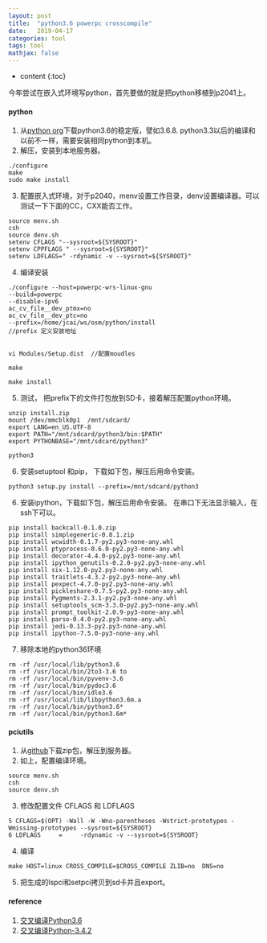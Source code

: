 ```yaml
---
layout: post
title:  "python3.6 powerpc crosscompile"
date:   2019-04-17
categories: tool
tags: tool
mathjax: false
---
```

* content
{:toc}

今年尝试在嵌入式环境写python，首先要做的就是把python移植到p2041上。


#### python
1. 从[python org](https://www.python.org/downloads/source/)下载python3.6的稳定版，譬如3.6.8. python3.3以后的编译和以前不一样，需要安装相同python到本机。
2. 解压，安装到本地服务器。

~~~
./configure
make
sudo make install
~~~

3. 配置嵌入式环境，对于p2040，menv设置工作目录，denv设置编译器。可以测试一下下面的CC，CXX能否工作。

~~~
source menv.sh
csh
source denv.sh
setenv CFLAGS "--sysroot=${SYSROOT}" 
setenv CPPFLAGS " --sysroot=${SYSROOT}" 
setenv LDFLAGS=" -rdynamic -v --sysroot=${SYSROOT}" 
~~~

4. 编译安装

~~~
./configure --host=powerpc-wrs-linux-gnu 
--build=powerpc 
--disable-ipv6 
ac_cv_file__dev_ptmx=no 
ac_cv_file__dev_ptc=no 
--prefix=/home/jcai/ws/osm/python/install
//prefix 定义安装地址


vi Modules/Setup.dist  //配置moudles

make

make install
~~~
5. 测试， 把prefix下的文件打包放到SD卡，接着解压配置python环境。

~~~
unzip install.zip
mount /dev/mmcblk0p1  /mnt/sdcard/
export LANG=en_US.UTF-8
export PATH="/mnt/sdcard/python3/bin:$PATH"
export PYTHONBASE="/mnt/sdcard/python3"

python3

~~~
6. 安装setuptool 和pip， 下载如下包，解压后用命令安装。

~~~
python3 setup.py install --prefix=/mnt/sdcard/python3
~~~

6. 安装ipython，下载如下包，解压后用命令安装。
在串口下无法显示输入，在ssh下可以。

~~~
pip install backcall-0.1.0.zip
pip install simplegeneric-0.8.1.zip
pip install wcwidth-0.1.7-py2.py3-none-any.whl
pip install ptyprocess-0.6.0-py2.py3-none-any.whl
pip install decorator-4.4.0-py2.py3-none-any.whl
pip install ipython_genutils-0.2.0-py2.py3-none-any.whl
pip install six-1.12.0-py2.py3-none-any.whl
pip install traitlets-4.3.2-py2.py3-none-any.whl
pip install pexpect-4.7.0-py2.py3-none-any.whl
pip install pickleshare-0.7.5-py2.py3-none-any.whl
pip install Pygments-2.3.1-py2.py3-none-any.whl
pip install setuptools_scm-3.3.0-py2.py3-none-any.whl
pip install prompt_toolkit-2.0.9-py3-none-any.whl
pip install parso-0.4.0-py2.py3-none-any.whl
pip install jedi-0.13.3-py2.py3-none-any.whl
pip install ipython-7.5.0-py3-none-any.whl
~~~



7. 移除本地的python36环境 

~~~
rm -rf /usr/local/lib/python3.6
rm -rf /usr/local/bin/2to3-3.6 to
rm -rf /usr/local/bin/pyvenv-3.6
rm -rf /usr/local/bin/pydoc3.6
rm -rf /usr/local/bin/idle3.6
rm -rf /usr/local/lib/libpython3.6m.a
rm -rf /usr/local/bin/python3.6*
rm -rf /usr/local/bin/python3.6m*
~~~

#### pciutils

1. 从[github](https://github.com/pciutils/pciutils)下载zip包，解压到服务器。
2. 如上，配置编译环境。

~~~
source menv.sh
csh
source denv.sh
~~~

3. 修改配置文件 CFLAGS 和 LDFLAGS

~~~
5 CFLAGS=$(OPT) -Wall -W -Wno-parentheses -Wstrict-prototypes -Wmissing-prototypes --sysroot=${SYSROOT}
6 LDFLAGS     =     -rdynamic -v --sysroot=${SYSROOT}
~~~

4. 编译

~~~
make HOST=linux CROSS_COMPILE=$CROSS_COMPILE ZLIB=no  DNS=no 
~~~

5. 把生成的lspci和setpci拷贝到sd卡并且export。


#### reference
1. [交叉编译Python3.6](https://blog.csdn.net/whahu1989/article/details/86482669)
2. [交叉编译Python-3.4.2 ](http://ljgabc.github.io/2015/04/24/2015-04-24-%E4%BA%A4%E5%8F%89%E7%BC%96%E8%AF%91Python-3-4-2/)